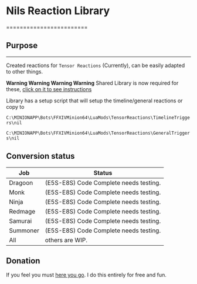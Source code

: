 # Nils Reaction Library

========================

## Purpose

---------------
Created reactions for `Tensor Reactions` (Currently), can be easily adapted to other things.

**Warning Warning Warning Warning** Shared Library is now required for these, [click on it to see instructions](https://github.com/nil2share/tensorreactions/tree/master/Nil%20Reaction%20Library)

Library has a setup script that will setup the timeline/general reactions or copy to

`C:\MINIONAPP\Bots\FFXIVMinion64\LuaMods\TensorReactions\TimelineTriggers\nil`

`C:\MINIONAPP\Bots\FFXIVMinion64\LuaMods\TensorReactions\GeneralTriggers\nil`

## Conversion status

| Job | Status |
|---|---|
| Dragoon | (E5S-E8S) Code Complete needs testing.|
| Monk | (E5S-E8S) Code Complete needs testing.|
| Ninja | (E5S-E8S) Code Complete needs testing.|
| Redmage | (E5S-E8S) Code Complete needs testing.|
| Samurai | (E5S-E8S) Code Complete needs testing.|
| Summoner| (E5S-E8S) Code Complete needs testing.|
| All | others are WIP.|

## Donation

If you feel you must [here you go](https://www.patreon.com/nil2share).  I do this entirely for free and fun.
